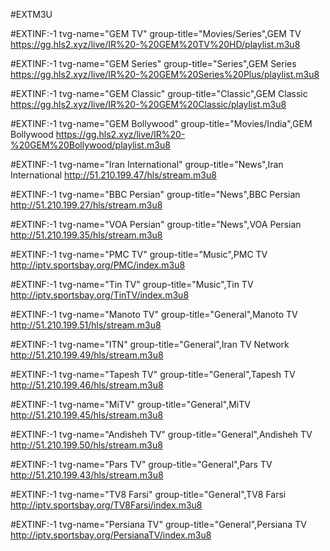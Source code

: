 #EXTM3U

#EXTINF:-1 tvg-name="GEM TV" group-title="Movies/Series",GEM TV
https://gg.hls2.xyz/live/IR%20-%20GEM%20TV%20HD/playlist.m3u8

#EXTINF:-1 tvg-name="GEM Series" group-title="Series",GEM Series
https://gg.hls2.xyz/live/IR%20-%20GEM%20Series%20Plus/playlist.m3u8

#EXTINF:-1 tvg-name="GEM Classic" group-title="Classic",GEM Classic
https://gg.hls2.xyz/live/IR%20-%20GEM%20Classic/playlist.m3u8

#EXTINF:-1 tvg-name="GEM Bollywood" group-title="Movies/India",GEM Bollywood
https://gg.hls2.xyz/live/IR%20-%20GEM%20Bollywood/playlist.m3u8

#EXTINF:-1 tvg-name="Iran International" group-title="News",Iran International
http://51.210.199.47/hls/stream.m3u8

#EXTINF:-1 tvg-name="BBC Persian" group-title="News",BBC Persian
http://51.210.199.27/hls/stream.m3u8

#EXTINF:-1 tvg-name="VOA Persian" group-title="News",VOA Persian
http://51.210.199.35/hls/stream.m3u8

#EXTINF:-1 tvg-name="PMC TV" group-title="Music",PMC TV
http://iptv.sportsbay.org/PMC/index.m3u8

#EXTINF:-1 tvg-name="Tin TV" group-title="Music",Tin TV
http://iptv.sportsbay.org/TinTV/index.m3u8

#EXTINF:-1 tvg-name="Manoto TV" group-title="General",Manoto TV
http://51.210.199.51/hls/stream.m3u8

#EXTINF:-1 tvg-name="ITN" group-title="General",Iran TV Network
http://51.210.199.49/hls/stream.m3u8

#EXTINF:-1 tvg-name="Tapesh TV" group-title="General",Tapesh TV
http://51.210.199.46/hls/stream.m3u8

#EXTINF:-1 tvg-name="MiTV" group-title="General",MiTV
http://51.210.199.45/hls/stream.m3u8

#EXTINF:-1 tvg-name="Andisheh TV" group-title="General",Andisheh TV
http://51.210.199.50/hls/stream.m3u8

#EXTINF:-1 tvg-name="Pars TV" group-title="General",Pars TV
http://51.210.199.43/hls/stream.m3u8

#EXTINF:-1 tvg-name="TV8 Farsi" group-title="General",TV8 Farsi
http://iptv.sportsbay.org/TV8Farsi/index.m3u8

#EXTINF:-1 tvg-name="Persiana TV" group-title="General",Persiana TV
http://iptv.sportsbay.org/PersianaTV/index.m3u8
